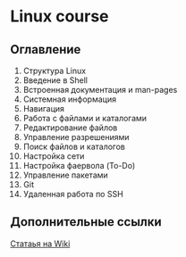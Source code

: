 # Linux course

## Оглавление
1. Структура Linux 
2. Введение в Shell
3. Встроенная документация и man-pages
4. Системная информация 
5. Навигация 
6. Работа с файлами и каталогами 
7. Редактирование файлов 
8. Управление разрешениями
9. Поиск файлов и каталогов
10. Настройка сети 
11. Настройка фаервола (To-Do)
12. Управление пакетами 
13. Git
14. Удаленная работа по SSH

## Дополнительные ссылки
[Статаья на Wiki](https://ru.wikipedia.org/wiki/Linux)
